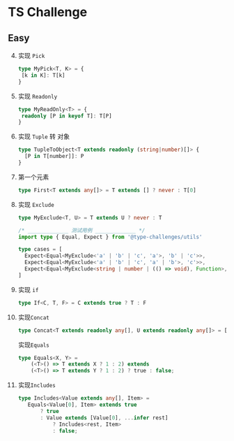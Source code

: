 # TS Challenge

##  Easy



4. 实现 `Pick`

   ```typescript
   type MyPick<T, K> = {
   	[k in K]: T[k]
   }
   ```



7. 实现 `Readonly`

   

   ```typescript
   type MyReadOnly<T> = {
   	readonly [P in keyof T]: T[P]
   }
   ```

   

11. 实现 `Tuple` 转 对象

    ```typescript
    type TupleToObject<T extends readonly (string|number)[]> {
      [P in T[number]]: P
    }
    ```



14. 第一个元素

    ```typescript
    type First<T extends any[]> = T extends [] ? never : T[0]
    ```

    

43. 实现 `Exclude`

    ```typescript
    type MyExclude<T, U> = T extends U ? never : T
    
    /* _____________ 测试用例 _____________ */
    import type { Equal, Expect } from '@type-challenges/utils'
    
    type cases = [
      Expect<Equal<MyExclude<'a' | 'b' | 'c', 'a'>, 'b' | 'c'>>,
      Expect<Equal<MyExclude<'a' | 'b' | 'c', 'a' | 'b'>, 'c'>>,
      Expect<Equal<MyExclude<string | number | (() => void), Function>, string | number>>,
    ]
    ```



268. 实现 `if`

     ```typescript
     type If<C, T, F> = C extends true ? T : F
     ```

     

533. 实现`Concat`

     ```typescript
     type Concat<T extends readonly any[], U extends readonly any[]> = [...T, ...U]
     ```

     

     实现`Equals`

     ```typescript
     type Equals<X, Y> =
         (<T>() => T extends X ? 1 : 2) extends
         (<T>() => T extends Y ? 1 : 2) ? true : false;
     ```



898. 实现`Includes`

     ```typescript
     type Includes<Value extends any[], Item> =
     	Equals<Value[0], Item> extends true
     		? true
     		: Value extends [Value[0], ...infer rest]
     			? Includes<rest, Item>
     			: false;
     ```

     



